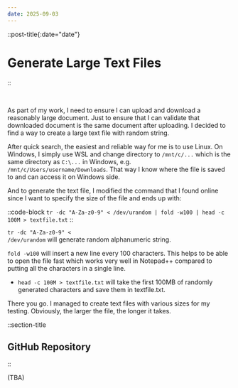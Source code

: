 ```yaml
---
date: 2025-09-03
---
```


::post-title{:date="date"}
# Generate Large Text Files
::

<br />

As part of my work, I need to ensure I can upload and download a reasonably large document. Just to ensure that I can validate that downloaded document is the same document after uploading. I decided to find a way to create a large text file with random string. 

After quick search, the easiest and reliable way for me is to use Linux. On Windows, I simply use WSL and change directory to `/mnt/c/...` which is the same directory as `C:\...` in Windows, e.g. `/mnt/c/Users/username/Downloads`. That way I know where the file is saved to and can access it on Windows side.

And to generate the text file, I modified the command that I found online since I want to specify the size of the file and ends up with:

::code-block
`tr -dc "A-Za-z0-9" < /dev/urandom | fold -w100 | head -c 100M > textfile.txt`
::

<code class="bg-gray-200 p-2">tr -dc "A-Za-z0-9" < /dev/urandom</code> will generate random alphanumeric string.

`fold -w100` will insert a new line every 100 characters. This helps to be able to open the file fast which works very well in Notepad++ compared to putting all the characters in a single line.

- `head -c 100M > textfile.txt` will take the first 100MB of randomly generated characters and save them in textfile.txt.

There you go. I managed to create text files with various sizes for my testing. Obviously, the larger the file, the longer it takes.

::section-title
## GitHub Repository
::

(TBA)